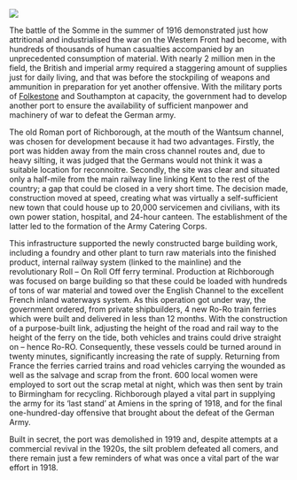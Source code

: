 <a href="https://dev.visual-essays.app"><img src="https://dev-visual-essays.netlify.app/images/ve-button.png"/></a>
<param author="Martin Watts" banner="/images/banners/20c.jpg" layout="vtl" title="Richborough: the Secret Port" ve-config=""/>

<param aliases="Sandwich" eid="Q26163" ve-entity=""/>
<param aliases="Richborough" eid="Q2607619" ve-entity=""/>

The battle of the Somme in the summer of 1916 demonstrated just how attritional and industrialised the war on the Western Front had become, with hundreds of thousands of human casualties accompanied by an unprecedented consumption of material. With nearly 2 million men in the field, the British and imperial army required a staggering amount of supplies just for daily living, and that was before the stockpiling of weapons and ammunition in preparation for yet another offensive. With the military ports of [Folkestone]( 20c-folkestone-ww1) and Southampton at capacity, the government had to develop another port to ensure the availability of sufficient manpower and machinery of war to defeat the German army.
<param ve-image-v2 manifest="https://iiif.juncture-digital.org/gh:kent-map/images/20c/thumbnail_Richborough Ferry 1916-19 PC19-077.jpg/manifest.json">

The old Roman port of Richborough, at the mouth of the Wantsum channel, was chosen for development because it had two advantages. Firstly, the port was hidden away from the main cross channel routes and, due to heavy silting, it was judged that the Germans would not think it was a suitable location for reconnoitre. Secondly, the site was clear and situated only a half-mile from the main railway line linking Kent to the rest of the country; a gap that could be closed in a very short time. The decision made, construction moved at speed, creating what was virtually a self-sufficient new town that could house up to 20,000 servicemen and civilians, with its own power station, hospital, and 24-hour canteen. The establishment of the latter led to the formation of the Army Catering Corps. 
<param attribution="Lisa Hawkins" label="Wantsum Channel near the railway lines" url="https://stor.artstor.org/stor/2dbb351f-a888-41cd-87ef-eba4780a11c9" ve-image=""/>

This infrastructure supported the newly constructed barge building work, including a foundry and other plant to turn raw materials into the finished product, internal railway system (linked to the mainline) and the revolutionary Roll – On Roll Off ferry terminal. Production at Richborough was focused on barge building so that these could be loaded with hundreds of tons of war material and towed over the English Channel to the excellent French inland waterways system. As this operation got under way, the government ordered, from private shipbuilders, 4 new Ro-Ro train ferries which were built and delivered in less than 12 months. With the construction of a purpose-built link, adjusting the height of the road and rail way to the height of the ferry on the tide, both vehicles and trains could drive straight on – hence Ro-RO.  Consequently, these vessels could be turned around in twenty minutes, significantly increasing the rate of supply. Returning from France the ferries carried trains and road vehicles carrying the wounded as well as the salvage and scrap from the front. 600 local women were employed to sort out the scrap metal at night, which was then sent by train to Birmingham for recycling.  Richborough played a vital part in supplying the army for its ‘last stand’ at Amiens in the spring of 1918, and for the final one-hundred-day offensive that brought about the defeat of the German Army.
<param ve-image-v2 manifest="https://iiif.juncture-digital.org/gh:kent-map/images/20c/thumbnail_Unloading Train Ferry 1919.jpg/manifest.json">

Built in secret, the port was demolished in 1919 and, despite attempts at a commercial revival in the 1920s, the silt problem defeated all comers, and there remain just a few reminders of what was once a vital part of the war effort in 1918.
<param ve-image-v2 manifest="https://iiif.juncture-digital.org/wc:Richborough%2C_1917._A_Cross-channel_Ferry_by_John_Lavery.jpg/manifest.json">
